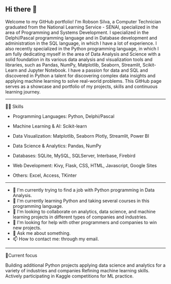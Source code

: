 ## Hi there 👋

Welcome to my GitHub portfolio! I'm Robson Silva, a Computer Technician graduated from the National Learning Service - SENAI, specialized in the area of ​​Programming and Systems Development. I specialized in the Delphi/Pascal programming language and in Database development and administration in the SQL language, in which I have a lot of experience. I also recently specialized in the Python programming language, in which I am fully dedicating myself in the area of ​​Data Analysis and Science with a solid foundation in its various data analysis and visualization tools and libraries, such as Pandas, NumPy, Matplotlib, Seaborn, Streamlit, Scikit-Learn and Jupyter Notebook. I have a passion for data and SQL and discovered in Python a talent for discovering complex data insights and applying machine learning to solve real-world problems. This GitHub page serves as a showcase and portfolio of my projects, skills and continuous learning journey.

---

🥷🏼 Skills

- Programming Languages: Python, Delphi/Pascal

- Machine Learning & AI: Scikit-learn

- Data Visualization: Matplotlib, Seaborn Plotly, Streamlit, Power BI

- Data Science & Analytics: Pandas, NumPy

- Databases: SQLite, MySQL, SQLServer, Interbase, Firebird

- Web Development: Kivy, Flask, CSS, HTML, Javascript, Google Sites

- Others: Excel, Access, TKinter

---

- 🔭 I'm currently trying to find a job with Python programming in Data Analysis.
- 🌱 I'm currently learning Python and taking several courses in this programming language.
- 👯 I'm looking to collaborate on analytics, data science, and machine learning projects in different types of companies and industries.
- 🤔 I'm looking for help with other programmers and companies to win new projects.
- 💬 Ask me about something.
- 📫 How to contact me: through my email.

---

 🚀Current focus

Building additional Python projects applying data science and analytics for a variety of industries and companies
Refining machine learning skills.
Actively participating in Kaggle competitions for ML practice.

